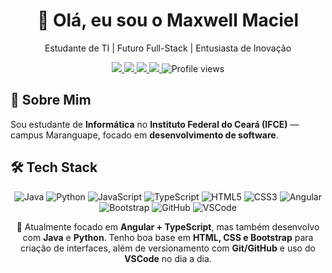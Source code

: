 <h1 align="center">👋 Olá, eu sou o Maxwell Maciel</h1>
<p align="center">Estudante de TI | Futuro Full-Stack | Entusiasta de Inovação</p>

<div align="center">
  <a href="mailto:maxwellmacielsousa@gmail.com">
    <img src="https://img.shields.io/badge/Email-D14836?style=for-the-badge&logo=gmail&logoColor=white" />
  </a>
  <a href="https://instagram.com/welsksr">
    <img src="https://img.shields.io/badge/Instagram-E4405F?style=for-the-badge&logo=instagram&logoColor=white" />
  </a>
  <a href="https://www.linkedin.com/in/seu-linkedin">
    <img src="https://img.shields.io/badge/LinkedIn-0077B5?style=for-the-badge&logo=linkedin&logoColor=white" />
  </a>
  <a href="https://github.com/MaxwellMaciel">
    <img src="https://img.shields.io/github/followers/MaxwellMaciel?label=Seguidores&style=for-the-badge&color=green" />
  </a>
  <img src="https://komarev.com/ghpvc/?username=MaxwellMaciel&style=for-the-badge&color=blue" alt="Profile views"/>
</div>

## 🚀 Sobre Mim
Sou estudante de **Informática** no **Instituto Federal do Ceará (IFCE)** — campus Maranguape, focado em **desenvolvimento de software**.  

## 🛠 Tech Stack

<p align="center">
  <!-- Linguagens -->
  <img src="https://img.icons8.com/color/48/java-coffee-cup-logo--v1.png" title="Java"/>
  <img src="https://img.icons8.com/color/48/python.png" title="Python"/>
  <img src="https://img.icons8.com/color/48/javascript--v1.png" title="JavaScript"/>
  <img src="https://img.icons8.com/color/48/typescript.png" title="TypeScript"/>

  <!-- Web -->
  <img src="https://img.icons8.com/color/48/html-5--v1.png" title="HTML5"/>
  <img src="https://img.icons8.com/color/48/css3.png" title="CSS3"/>
  <img src="https://img.icons8.com/color/48/angularjs.png" title="Angular"/>
  <img src="https://img.icons8.com/color/48/bootstrap.png" title="Bootstrap"/>

  <!-- Ferramentas -->
  <img src="https://img.icons8.com/fluency/48/github.png" title="GitHub"/>
  <img src="https://img.icons8.com/color/48/visual-studio-code-2019.png" title="VSCode"/>
</p>

<p align="center">
  🎯 Atualmente focado em <strong>Angular + TypeScript</strong>,  
  mas também desenvolvo com <strong>Java</strong> e <strong>Python</strong>.  
  Tenho boa base em <strong>HTML, CSS e Bootstrap</strong> para criação de interfaces,  
  além de versionamento com <strong>Git/GitHub</strong> e uso do <strong>VSCode</strong> no dia a dia.
</p>

